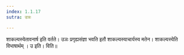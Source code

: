 ```yaml
---
index: 1.1.17
sutra: उञः

---
```

शाकल्यस्येतावनार्ष इति वर्तते। उञः प्रगृह्यसंज्ञा भवति इतौ शाकल्यस्याचार्यस्य मतेन। शाकल्यस्येति विभाषार्थम् । उ इति। विति॥